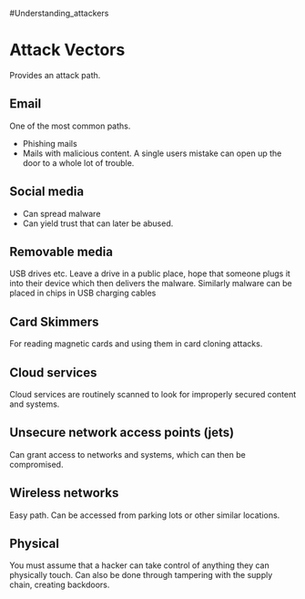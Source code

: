#Understanding_attackers 

# Attack Vectors
Provides an attack path.

## Email
One of the most common paths.
- Phishing mails
- Mails with malicious content. A single users mistake can open up the door to a whole lot of trouble.

## Social media
- Can spread malware
- Can yield trust that can later be abused.

## Removable media
USB drives etc. Leave a drive in a public place, hope that someone plugs it into their device which then delivers the malware.
Similarly malware can be placed in chips in USB charging cables 

## Card Skimmers
For reading magnetic cards and using them in card cloning attacks.

## Cloud services
Cloud services are routinely scanned to look for improperly secured content and systems.

## Unsecure network access points (jets)
Can grant access to networks and systems, which can then be compromised.

## Wireless networks
Easy path. Can be accessed from parking lots or other similar locations. 

## Physical
You must assume that a hacker can take control of anything they can physically touch.
Can also be done through tampering with the supply chain, creating backdoors. 

